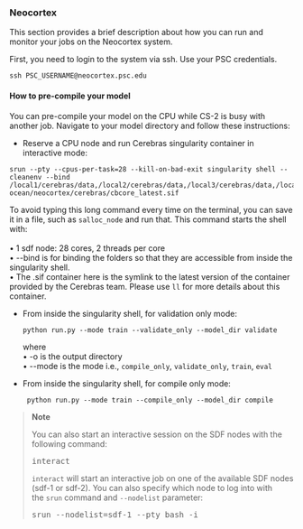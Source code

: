 
     
### Neocortex
This section provides a brief description about how you can run and monitor your jobs on the Neocortex system. 

First, you need to login to the system via ssh. Use your PSC credentials.
```
ssh PSC_USERNAME@neocortex.psc.edu
```

#### How to pre-compile your model
You can pre-compile your model on the CPU while CS-2 is busy with another job. Navigate to your model directory and follow these instructions:

* Reserve a CPU node and run Cerebras singularity container in interactive mode:
```
srun --pty --cpus-per-task=28 --kill-on-bad-exit singularity shell --cleanenv --bind /local1/cerebras/data,/local2/cerebras/data,/local3/cerebras/data,/local4/cerebras/data,$PROJECT ocean/neocortex/cerebras/cbcore_latest.sif
```

   To avoid typing this long command every time on the terminal, you can save it in a file, such as `salloc_node` and run that. This command starts the shell with:<br /> <br />
           &bullet; 1 sdf node: 28 cores, 2 threads per core<br />
         &bullet;  --bind is for binding the folders so that they are accessible from inside the singularity shell.<br />
         &bullet; The .sif container here is the symlink to the latest version of the container provided by the Cerebras team. Please use `ll` for more details about this container.

* From inside the singularity shell, for validation only mode:
    ```
    python run.py --mode train --validate_only --model_dir validate
    ```
    where <br />
      &bullet; -o is the output directory<br />
      &bullet; --mode is the mode i.e., `compile_only`, `validate_only`, `train`, `eval`

* From inside the singularity shell, for compile only mode:
    ```
     python run.py --mode train --compile_only --model_dir compile
    ```

<div class="note">
     <blockquote>
          <strong>Note</strong>
          <p>You can also start an interactive session on the SDF nodes with the following command:</p>
    <pre>interact</pre>

 <p><code>interact</code> will start an interactive job on one of the available SDF nodes (sdf-1 or sdf-2). You can also specify which node to log into with the <code>srun</code> command and <code>--nodelist</code> parameter:</p>
    <pre>srun --nodelist=sdf-1 --pty bash -i</pre>
     </blockquote>
</div> 
